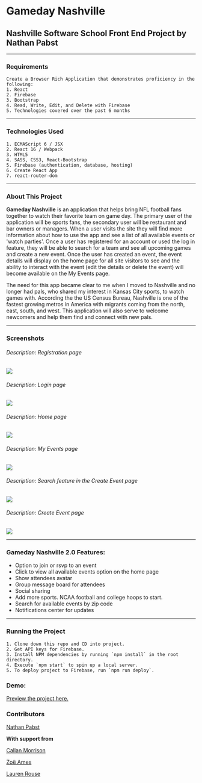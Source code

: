 # Gameday Nashville
## Nashville Software School Front End Project by Nathan Pabst
---
### Requirements
```
Create a Browser Rich Application that demonstrates proficiency in the following:
1. React
2. Firebase
3. Bootstrap
4. Read, Write, Edit, and Delete with Firebase
5. Technologies covered over the past 6 months
```
---
### Technologies Used
```
1. ECMAScript 6 / JSX
2. React 16 / Webpack
3. HTML5
4. SASS, CSS3, React-Bootstrap
5. Firebase (authentication, database, hosting)
6. Create React App
7. react-router-dom
```
---
### About This Project
**Gameday Nashville** is an application that helps bring NFL football fans together to watch their favorite team on game day. The primary user of the application will be sports fans, the secondary user will be restaurant and bar owners or managers. When a user visits the site they will find more information about how to use the app and see a list of all available events or 'watch parties'. Once a user has registered for an account or used the log in feature, they will be able to search for a team and see all upcoming games and create a new event. Once the user has created an event, the event details will display on the home page for all site visitors to see and the ability to interact with the event (edit the details or delete the event) will become available on the My Events page.

The need for this app became clear to me when I moved to Nashville and no longer had pals, who shared my interest in Kansas City sports, to watch games with. According the the US Census Bureau, Nashville is one of the fastest growing metros in America with migrants coming from the north, east, south, and west. This application will also serve to welcome newcomers and help them find and connect with new pals.

---
### Screenshots
###### Description: Registration page
<img src="https://raw.githubusercontent.com/nathanpabst/gameday-nashville/14b93dd1b85c3aae739ba71b31c8bc013ef9190e/screenshots/Screen%20Shot%202018-08-07%20at%206.20.07%20PM.png">

###### Description: Login page
<img src="https://raw.githubusercontent.com/nathanpabst/gameday-nashville/a03c1895613e8537374fcad97cd75536e252305c/screenshots/Screen%20Shot%202018-08-07%20at%206.19.36%20PM.png">

###### Description: Home page
<img src="https://raw.githubusercontent.com/nathanpabst/gameday-nashville/a03c1895613e8537374fcad97cd75536e252305c/screenshots/Screen%20Shot%202018-08-07%20at%206.18.36%20PM.png">

###### Description: My Events page
<img src="https://raw.githubusercontent.com/nathanpabst/gameday-nashville/a03c1895613e8537374fcad97cd75536e252305c/screenshots/Screen%20Shot%202018-08-07%20at%206.20.51%20PM.png">

###### Description: Search feature in the Create Event page
<img src="https://raw.githubusercontent.com/nathanpabst/gameday-nashville/a03c1895613e8537374fcad97cd75536e252305c/screenshots/Screen%20Shot%202018-08-07%20at%206.22.39%20PM.png">

###### Description: Create Event page
<img src="https://raw.githubusercontent.com/nathanpabst/gameday-nashville/a03c1895613e8537374fcad97cd75536e252305c/screenshots/Screen%20Shot%202018-08-07%20at%206.23.11%20PM.png">

---
### Gameday Nashville 2.0 Features:
- Option to join or rsvp to an event
- Click to view all available events option on the home page
- Show attendees avatar
- Group message board for attendees
- Social sharing
- Add more sports. NCAA football and college hoops to start.
- Search for available events by zip code
- Notifications center for updates

---

### Running the Project
```
1. Clone down this repo and CD into project.
2. Get API keys for Firebase.
3. Install NPM dependencies by running `npm install` in the root directory.
4. Execute `npm start` to spin up a local server.
5. To deploy project to Firebase, run `npm run deploy`.
```
### Demo:
[Preview the project here.](https://gameday-nashville.firebaseapp.com)

### Contributors
[Nathan Pabst](https://github.com/nathanpabst)

**With support from**

[Callan Morrison](https://github.com/morecallan)

[Zoë Ames](https://github.com/zoeames)

[Lauren Rouse](https://github.com/rousell)